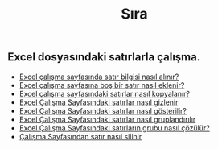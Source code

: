 ﻿---
title: Sıra
second_title: Aspose.Cells Cloud Documen
type: docs
url: /tr/rows/
aliases: [/working-with-rows/]
keywords: Working with rows on an Excel file
description: Aspose.Cells Cloud REST API, Excel dosyasındaki satırlarla çalışmayı destekler. SDK çeşitli geliştirme dillerini destekler. Bunlar arasında Android, C#, Go, Java, NodeJS, Perl, PHP, Python, Ruby ve Swift bulunur
weight: 100
---
## Excel dosyasındaki satırlarla çalışma.

- [Excel çalışma sayfasında satır bilgisi nasıl alınır?](/cells/tr/rows/get/row/)
- [Excel çalışma sayfasına boş bir satır nasıl eklenir?](/cells/tr/rows/add/row/)
- [Excel çalışma sayfasındaki satırlar nasıl kopyalanır?](/cells/tr/rows/copy/)
- [Excel Çalışma Sayfasındaki satırlar nasıl gizlenir](/cells/tr/rows/hide/)
- [Excel Çalışma Sayfasındaki satırlar nasıl gösterilir?](/cells/tr/rows/unhide/)
- [Excel Çalışma Sayfasındaki satırlar nasıl gruplandırılır](/cells/tr/rows/group/)
- [Excel Çalışma Sayfasındaki satırların grubu nasıl çözülür?](/cells/tr/rows/ungroup/)
- [Çalışma Sayfasından satır nasıl silinir](/cells/tr/rows/delete/)

